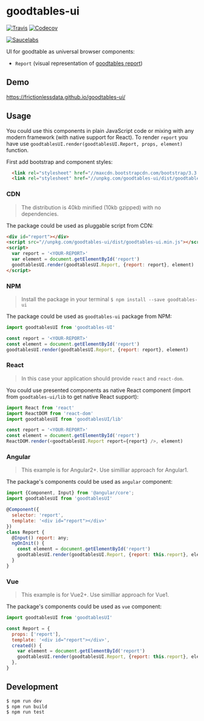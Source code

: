 # goodtables-ui

[![Travis](https://img.shields.io/travis/frictionlessdata/goodtables-ui/master.svg)](https://travis-ci.org/frictionlessdata/goodtables-ui)
[![Codecov](https://img.shields.io/codecov/c/github/frictionlessdata/goodtables-ui/master.svg)](https://codecov.io/gh/frictionlessdata/goodtables-ui)

[![Saucelabs](https://saucelabs.com/browser-matrix/goodtables-ui.svg)](https://saucelabs.com/u/goodtables-ui)

UI for goodtable as universal browser components:

- `Report` (visual representation of [goodtables report]( https://github.com/frictionlessdata/goodtables-py#goodtables))

## Demo

https://frictionlessdata.github.io/goodtables-ui/

## Usage

You could use this components in plain JavaScript code or mixing with any modern framework (with native support for React). To render `report` you have use `goodtablesUI.render(goodtablesUI.Report, props, element)` function.

First add bootstrap and component styles:

```html
  <link rel="stylesheet" href="//maxcdn.bootstrapcdn.com/bootstrap/3.3.7/css/bootstrap.min.css">
  <link rel="stylesheet" href="//unpkg.com/goodtables-ui/dist/goodtables-ui.min.css">
```

### CDN

> The distribution is 40kb minified (10kb gzipped) with no dependencies.

The package could be used as pluggable script from CDN:

```html
<div id="report"></div>
<script src="//unpkg.com/goodtables-ui/dist/goodtables-ui.min.js"></script>
<script>
  var report = '<YOUR-REPORT>'
  var element = document.getElementById('report')
  goodtablesUI.render(goodtablesUI.Report, {report: report}, element)
</script>
```

### NPM

> Install the package in your terminal `$ npm install --save goodtables-ui`

The package could be used as `goodtables-ui` package from NPM:

```javascript
import goodtablesUI from 'goodtables-UI'

const report = '<YOUR-REPORT>'
const element = document.getElementById('report')
goodtablesUI.render(goodtablesUI.Report, {report: report}, element)
```

### React

> In this case your application should provide `react` and `react-dom`.

You could use presented components as native React component (import from `goodtables-ui/lib` to get native React support):

```javascript
import React from 'react'
import ReactDOM from 'react-dom'
import goodtablesUI from 'goodtablesUI/lib'

const report = '<YOUR-REPORT>'
const element = document.getElementById('report')
ReactDOM.render(<goodtablesUI.Report report={report} />, element)
```

### Angular

> This example is for Angular2+. Use similliar approach for Angular1.

The package's components could be used as `angular` component:

```javascript
import {Component, Input} from '@angular/core';
import goodtablesUI from 'goodtablesUI'

@Component({
  selector: 'report',
  template: '<div id="report"></div>'
})
class Report {
  @Input() report: any;
  ngOnInit() {
    const element = document.getElementById('report')
    goodtablesUI.render(goodtablesUI.Report, {report: this.report}, element)
  }
}
```

### Vue

> This example is for Vue2+. Use similliar approach for Vue1.

The package's components could be used as `vue` component:

```javascript
import goodtablesUI from 'goodtablesUI'

const Report = {
  props: ['report'],
  template: '<div id="report"></div>',
  created() {
    var element = document.getElementById('report')
    goodtablesUI.render(goodtablesUI.Report, {report: this.report}, element)
  },
}
```

## Development

```bash
$ npm run dev
$ npm run build
$ npm run test
```
